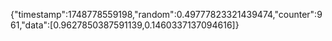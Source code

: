 {"timestamp":1748778559198,"random":0.49777823321439474,"counter":961,"data":[0.9627850387591139,0.1460337137094616]}
